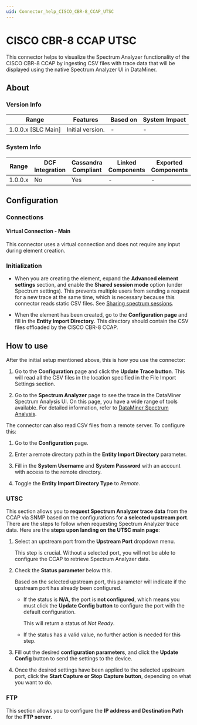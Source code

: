 ```yaml
---
uid: Connector_help_CISCO_CBR-8_CCAP_UTSC
---
```


# CISCO CBR-8 CCAP UTSC

This connector helps to visualize the Spectrum Analyzer functionality of the CISCO CBR-8 CCAP by ingesting CSV files with trace data that will be displayed using the native Spectrum Analyzer UI in DataMiner.

## About

### Version Info

| Range              | Features         | Based on | System Impact |
|--------------------|------------------|----------|---------------|
| 1.0.0.x [SLC Main] | Initial version. | -        | -             |

### System Info

| Range   | DCF Integration | Cassandra Compliant | Linked Components | Exported Components |
|---------|-----------------|---------------------|-------------------|---------------------|
| 1.0.0.x | No              | Yes                 | -                 | -                   |

## Configuration

### Connections

#### Virtual Connection - Main

This connector uses a virtual connection and does not require any input during element creation.

### Initialization

- When you are creating the element, expand the **Advanced element settings** section, and enable the **Shared session mode** option (under Spectrum settings). This prevents multiple users from sending a request for a new trace at the same time, which is necessary because this connector reads static CSV files. See [Sharing spectrum sessions](https://aka.dataminer.services/Sharing_spectrum_sessions).

- When the element has been created, go to the **Configuration page** and fill in the **Entity Import Directory**. This directory should contain the CSV files offloaded by the CISCO CBR-8 CCAP.

## How to use

After the initial setup mentioned above, this is how you use the connector:

1. Go to the **Configuration** page and click the **Update Trace button**. This will read all the CSV files in the location specified in the File Import Settings section.

1. Go to the **Spectrum Analyzer** page to see the trace in the DataMiner Spectrum Analysis UI. On this page, you have a wide range of tools available. For detailed information, refer to [DataMiner Spectrum Analysis](https://aka.dataminer.services/Spectrum_Analysis).

The connector can also read CSV files from a remote server. To configure this:

1. Go to the **Configuration** page.

1. Enter a remote directory path in the **Entity Import Directory** parameter.

1. Fill in the **System Username** and **System Password** with an account with access to the remote directory.

1. Toggle the **Entity Import Directory Type** to *Remote*.

### UTSC

This section allows you to **request Spectrum Analyzer trace data** from the CCAP via SNMP based on the configurations for **a selected upstream port**. There are the steps to follow when requesting Spectrum Analyzer trace data. Here are the **steps upon landing on the UTSC main page**:

1. Select an upstream port from the **Upstream Port** dropdown menu.

   This step is crucial. Without a selected port, you will not be able to configure the CCAP to retrieve Spectrum Analyzer data.

1. Check the **Status parameter** below this.

   Based on the selected upstream port, this parameter will indicate if the upstream port has already been configured.

   - If the status is **N/A**, the port is **not configured**, which means you must click the **Update Config button** to configure the port with the default configuration.

     This will return a status of *Not Ready*.

   - If the status has a valid value, no further action is needed for this step.

1. Fill out the desired **configuration parameters**, and click the **Update Config** button to send the settings to the device.

1. Once the desired settings have been applied to the selected upstream port, click the **Start Capture or Stop Capture button**, depending on what you want to do.

### FTP

This section allows you to configure the **IP address and Destination Path** for the **FTP server**.
